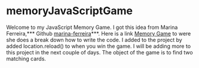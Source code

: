 # memoryJavaScriptGame

Welcome to my JavaScript Memory Game.
I got this idea from Marina Ferreira,*** Github [marina-ferreira](https://github.com/marina-ferreira)***.  Here is a link [Memory Game](https://medium.freecodecamp.org/vanilla-javascript-tutorial-build-a-memory-game-in-30-minutes-e542c4447eae) to were she does a break down how to write the code. I added to the project by added location.reload() to when you win the game. I will be adding more to this project in the next couple of days.
The object of the game is to find two matching cards.

